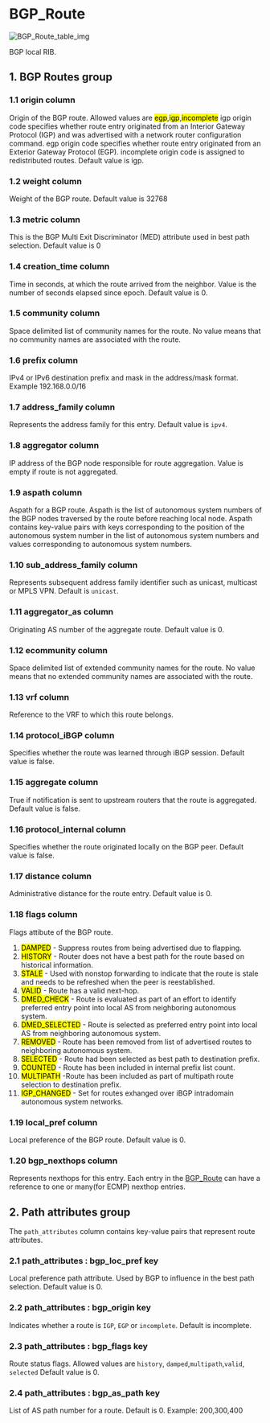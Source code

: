 # BGP_Route

![BGP_Route_table_img](http://www.plantuml.com/plantuml/img/0H01x_v0StHXSdHrRMmAS65ZQs5dPI0YKczlT21KOM9iPNCY87iAOsnXStCWGaTGNr9lTNHb2dqAT6zdPNHePN8WUmfZR65pSo12Hr1VJcLuT6XlS0fZR65pSo1MKaOAVGf2Hr1VKczrT6KWBMGjFY12Hr1VJcLuT6XlS0f2Hr1VKczrT6KWBMGjFY1MKaOAQ6baPI1ZQN9ZR6KAQ6baPI1jPMrYPN9p2cnbPsLkP21oQMTeT0fZRsvqQMvrRtCWR6bkPI0j83nYFdDqSczkPpmlOZuWScLcPN9bRcDb2cHlT7HbP21iQMvb82qWF6a-TsLXQpmlQJuWScLcPN9bRcDb2cLkP6nbPsLkP0f0PMvaTMri)

BGP local RIB.

## 1. BGP Routes group

### 1.1 origin column

Origin of the BGP route. Allowed values are
<mark>egp</mark>,<mark>igp</mark>,<mark>incomplete</mark> igp origin code
specifies whether route entry originated from an Interior Gateway Protocol (IGP)
and was advertised with a network router configuration command. egp origin code
specifies whether route entry originated from an Exterior Gateway Protocol
(EGP). incomplete origin code is assigned to redistributed routes. Default value
is igp.

### 1.2 weight column

Weight of the BGP route. Default value is 32768

### 1.3 metric column

This is the BGP Multi Exit Discriminator (MED) attribute used in best path
selection. Default value is 0

### 1.4 creation_time column

Time in seconds, at which the route arrived from the neighbor. Value is the
number of seconds elapsed since epoch. Default value is 0.

### 1.5 community column

Space delimited list of community names for the route. No value means that no
community names are associated with the route.

### 1.6 prefix column

IPv4 or IPv6 destination prefix and mask in the address/mask format. Example
192.168.0.0/16

### 1.7 address_family column

Represents the address family for this entry. Default value is `ipv4`.

### 1.8 aggregator column

IP address of the BGP node responsible for route aggregation. Value is empty if
route is not aggregated.

### 1.9 aspath column

Aspath for a BGP route. Aspath is the list of autonomous system numbers of the
BGP nodes traversed by the route before reaching local node. Aspath contains
key-value pairs with keys corresponding to the position of the autonomous system
number in the list of autonomous system numbers and values corresponding to
autonomous system numbers.

### 1.10 sub_address_family column

Represents subsequent address family identifier such as unicast, multicast or
MPLS VPN. Default is `unicast`.

### 1.11 aggregator_as column

Originating AS number of the aggregate route. Default value is 0.

### 1.12 ecommunity column

Space delimited list of extended community names for the route. No value means
that no extended community names are associated with the route.

### 1.13 vrf column

Reference to the VRF to which this route belongs.

### 1.14 protocol_iBGP column

Specifies whether the route was learned through iBGP session. Default value is
false.

### 1.15 aggregate column

True if notification is sent to upstream routers that the route is aggregated.
Default value is false.

### 1.16 protocol_internal column

Specifies whether the route originated locally on the BGP peer. Default value is
false.

### 1.17 distance column

Administrative distance for the route entry. Default value is 0.

### 1.18 flags column

Flags attibute of the BGP route.

1. <mark>DAMPED</mark> - Suppress routes from being advertised due to flapping.
1. <mark>HISTORY</mark> - Router does not have a best path for the route based
on historical information.
1. <mark>STALE</mark> - Used with nonstop forwarding to indicate that the route
is stale and needs to be refreshed when the peer is reestablished.
1. <mark>VALID</mark> - Route has a valid next-hop.
1. <mark>DMED_CHECK</mark> - Route is evaluated as part of an effort to identify
preferred entry point into local AS from neighboring autonomous system.
1. <mark>DMED_SELECTED</mark> - Route is selected as preferred entry point into
local AS from neighboring autonomous system.
1. <mark>REMOVED</mark> - Route has been removed from list of advertised routes
to neighboring autonomous system.
1. <mark>SELECTED</mark> - Route had been selected as best path to destination
prefix.
1. <mark>COUNTED</mark> - Route has been included in internal prefix list count.
1. <mark>MULTIPATH</mark> -Route has been included as part of multipath route
selection to destination prefix.
1. <mark>IGP_CHANGED</mark> - Set for routes exhanged over iBGP intradomain
autonomous system networks.

### 1.19 local_pref column

Local preference of the BGP route. Default value is 0.

### 1.20 bgp_nexthops column

Represents nexthops for this entry. Each entry in the [BGP_Route](bgp_route.html) can
have a reference to one or many(for ECMP) nexthop entries.

## 2. Path attributes group

The `path_attributes` column contains key-value pairs that represent route
attributes.

### 2.1 path_attributes : bgp_loc_pref key

Local preference path attribute. Used by BGP to influence in the best path
selection. Default value is 0.

### 2.2 path_attributes : bgp_origin key

Indicates whether a route is `IGP`, `EGP` or `incomplete`. Default is
incomplete.

### 2.3 path_attributes : bgp_flags key

Route status flags. Allowed values are `history`, `damped`,`multipath`,`valid`,
`selected` Default value is 0.

### 2.4 path_attributes : bgp_as_path key

List of AS path number for a route. Default is 0. Example: 200,300,400

